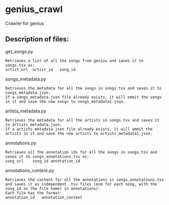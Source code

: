# genius_crawl

Crawler for genius

## Description of files:

get_songs.py

```
Retrieves a list of all the songs from genius and saves it to songs.tsv as:
artist_url	artist_id	song_id
```

songs_metadata.py

```
Retrieves the metadata for all the songs in songs.tsv and saves it to songs_metadata.json.
If a songs_metadata.json file already exists, it will ommit the songs in it and save the new songs to songs_metadata1.json.
```

artists_metadata.py

```
Retrieves the metadata for all the artists in songs.tsv and saves it to artists_metadata.json.
If a artists_metadata.json file already exists, it will ommit the artists in it and save the new artists to artists_metadata1.json.
```

annotations.py
```
Retrieves all the annotation ids for all the songs in songs.tsv and saves it to songs_annotations.tsv as:
song_url	song_id	annotation_id
```

annotations_content.py

```
Retrieves the content for all the annotations in songs_annotations.tsv and saves it as independent .tsv files (one for each song, with the song_id as the file name) in annotations/.
Each file has the format:
annotation_id	annotation_content
```
